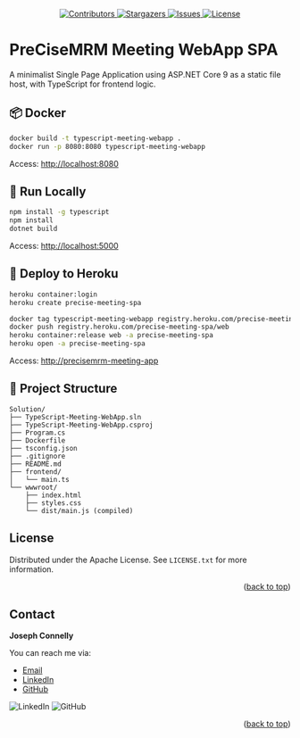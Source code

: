 <a name="readme-top"></a>


<!-- PROJECT SHIELDS -->
<p align="center">
  <a href="https://github.com/your-org/your-repo/graphs/contributors">
    <img src="https://img.shields.io/github/contributors/your-org/your-repo.svg?style=for-the-badge" alt="Contributors">
  </a>
  <a href="https://github.com/your-org/your-repo/stargazers">
    <img src="https://img.shields.io/github/stars/your-org/your-repo.svg?style=for-the-badge" alt="Stargazers">
  </a>
  <a href="https://github.com/your-org/your-repo/issues">
    <img src="https://img.shields.io/github/issues/your-org/your-repo.svg?style=for-the-badge" alt="Issues">
  </a>
  <a href="https://github.com/your-org/your-repo/blob/main/LICENSE.txt">
    <img src="https://img.shields.io/github/license/your-org/your-repo.svg?style=for-the-badge" alt="License">
  </a>
</p>



# PreCiseMRM Meeting WebApp SPA

A minimalist Single Page Application using ASP.NET Core 9 as a static file host, with TypeScript for frontend logic.



## 📦 Docker
```bash
docker build -t typescript-meeting-webapp .
docker run -p 8080:8080 typescript-meeting-webapp
```
Access: [http://localhost:8080](http://localhost:8080)


## 🚀 Run Locally
```bash
npm install -g typescript
npm install
dotnet build
```
Access: [http://localhost:5000](http://localhost:5000)


## 🚢 Deploy to Heroku
```bash
heroku container:login
heroku create precise-meeting-spa

docker tag typescript-meeting-webapp registry.heroku.com/precise-meeting-spa/web
docker push registry.heroku.com/precise-meeting-spa/web
heroku container:release web -a precise-meeting-spa
heroku open -a precise-meeting-spa
```
Access: [http://precisemrm-meeting-app](https://precisemrm-meeting-app-ccd209b1d4ae.herokuapp.com/)


## 📁 Project Structure
```
Solution/
├── TypeScript-Meeting-WebApp.sln
├── TypeScript-Meeting-WebApp.csproj
├── Program.cs
├── Dockerfile
├── tsconfig.json
├── .gitignore
├── README.md
├── frontend/
│   └── main.ts
└── wwwroot/
    ├── index.html
    ├── styles.css
    └── dist/main.js (compiled)
```


## License

Distributed under the Apache License. See `LICENSE.txt` for more information.

<p align="right">(<a href="#readme-top">back to top</a>)</p>



## Contact

**Joseph Connelly** 

You can reach me via:
- [Email](mailto:joseph_a_connelly@yahoo.com)
- [LinkedIn](https://www.linkedin.com/in/joseph-a-connelly)
- [GitHub](https://github.com/jconnelly-dev)

![LinkedIn](https://img.shields.io/badge/linkedin-%230077B5.svg?style=for-the-badge&logo=linkedin&logoColor=white) ![GitHub](https://img.shields.io/badge/github-%23121011.svg?style=for-the-badge&logo=github&logoColor=white)
<br />

<p align="right">(<a href="#readme-top">back to top</a>)</p>



<!-- MARKDOWN LINKS & IMAGES -->
[contributors-shield]: https://img.shields.io/github/contributors/othneildrew/Best-README-Template.svg?style=for-the-badge
[contributors-url]: https://github.com/othneildrew/Best-README-Template/graphs/contributors
[stars-shield]: https://img.shields.io/github/stars/othneildrew/Best-README-Template.svg?style=for-the-badge
[stars-url]: https://github.com/othneildrew/Best-README-Template/stargazers
[issues-shield]: https://img.shields.io/github/issues/othneildrew/Best-README-Template.svg?style=for-the-badge
[issues-url]: https://github.com/othneildrew/Best-README-Template/issues
[license-shield]: https://img.shields.io/github/license/othneildrew/Best-README-Template.svg?style=for-the-badge
[license-url]: https://github.com/othneildrew/Best-README-Template/blob/master/LICENSE.txt
[product-screenshot]: images/screenshot.png
[.Net]: https://img.shields.io/badge/.NET-5C2D91?style=for-the-badge&logo=.net&logoColor=white
[C#]: https://img.shields.io/badge/c%23-%23239120.svg?style=for-the-badge&logo=csharp&logoColor=white
[TypeScript]: https://img.shields.io/badge/TypeScript-3178C6?style=for-the-badge&logo=typescript&logoColor=white
[JavaScript]: https://img.shields.io/badge/javascript-%23323330.svg?style=for-the-badge&logo=javascript&logoColor=%23F7DF1E
[HTML5]: https://img.shields.io/badge/html5-%23E34F26.svg?style=for-the-badge&logo=html5&logoColor=white
[CSS3]: https://img.shields.io/badge/css3-%231572B6.svg?style=for-the-badge&logo=css3&logoColor=white
[Heroku]: https://img.shields.io/badge/heroku-%23430098.svg?style=for-the-badge&logo=heroku&logoColor=white
[PowerShell]: https://img.shields.io/badge/PowerShell-5391FE?style=for-the-badge&logo=powershell&logoColor=white
[Visual Studio]: https://img.shields.io/badge/Visual%20Studio-5C2D91.svg?style=for-the-badge&logo=visual-studio&logoColor=white
[Markdown]: https://img.shields.io/badge/markdown-%23000000.svg?style=for-the-badge&logo=markdown&logoColor=white